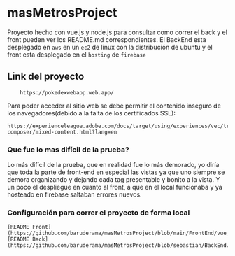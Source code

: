# masMetrosProject
Proyecto hecho con vue.js y node.js para consultar como correr el back y el front
pueden ver los README.md correspondientes. El BackEnd esta desplegado en `aws` en un `ec2` de linux con la distribución de ubuntu y el front esta desplegado en el `hosting` de `firebase`

## Link del proyecto
```
    https://pokedexwebapp.web.app/
```

Para poder acceder al sitio web se debe permitir el contenido inseguro de los navegadores(debido a la falta de los certificados SSL):
```
https://experienceleague.adobe.com/docs/target/using/experiences/vec/troubleshoot-composer/mixed-content.html?lang=en
```

### Que fue lo mas difícil de la prueba?
Lo más difícil de la prueba, que en realidad fue lo más demorado, yo diría que toda la parte de front-end en especial las vistas ya que uno siempre se demora organizando y dejando cada tag presentable y bonito a la vista. Y un poco el despliegue en cuanto al front, a que en el local funcionaba y ya hosteado en firebase saltaban errores nuevos.

### Configuración para correr el proyecto de forma local
    [README Front](https://github.com/baruderama/masMetrosProject/blob/main/FrontEnd/vue_pokedex/README.md/)
    [README Back](https://github.com/baruderama/masMetrosProject/blob/sebastian/BackEnd/README.md)

